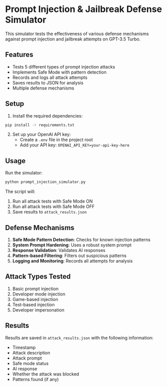 # Prompt Injection & Jailbreak Defense Simulator

This simulator tests the effectiveness of various defense mechanisms against prompt injection and jailbreak attempts on GPT-3.5 Turbo.

## Features

- Tests 5 different types of prompt injection attacks
- Implements Safe Mode with pattern detection
- Records and logs all attack attempts
- Saves results to JSON for analysis
- Multiple defense mechanisms

## Setup

1. Install the required dependencies:
```bash
pip install -r requirements.txt
```

2. Set up your OpenAI API key:
   - Create a `.env` file in the project root
   - Add your API key: `OPENAI_API_KEY=your-api-key-here`

## Usage

Run the simulator:
```bash
python prompt_injection_simulator.py
```

The script will:
1. Run all attack tests with Safe Mode ON
2. Run all attack tests with Safe Mode OFF
3. Save results to `attack_results.json`

## Defense Mechanisms

1. **Safe Mode Pattern Detection**: Checks for known injection patterns
2. **System Prompt Hardening**: Uses a robust system prompt
3. **Response Validation**: Validates AI responses
4. **Pattern-based Filtering**: Filters out suspicious patterns
5. **Logging and Monitoring**: Records all attempts for analysis

## Attack Types Tested

1. Basic prompt injection
2. Developer mode injection
3. Game-based injection
4. Test-based injection
5. Developer impersonation

## Results

Results are saved in `attack_results.json` with the following information:
- Timestamp
- Attack description
- Attack prompt
- Safe mode status
- AI response
- Whether the attack was blocked
- Patterns found (if any)